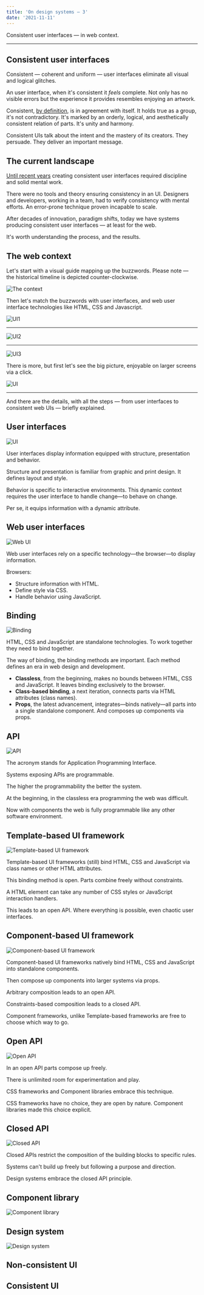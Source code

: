 ```yaml
---
title: 'On design systems — 3'
date: '2021-11-11'
---
```


Consistent user interfaces &mdash; in web context.

<!--more-->

---

## Consistent user interfaces

Consistent &mdash; coherent and uniform &mdash; user interfaces eliminate all visual and logical glitches.

An user interface, when it's consistent it _feels_ complete. Not only has no visible errors but the experience it provides resembles enjoying an artwork.

Consistent, [by definition](https://www.wordnik.com/words/consistent), is in agreement with itself. It holds true as a group, it's not contradictory. It's marked by an orderly, logical, and aesthetically consistent relation of parts. It's unity and harmony.

Consistent UIs talk about the intent and the mastery of its creators. They persuade. They deliver an important message.

## The current landscape

[Until recent years](http://metamn.io/react/on-design-systems-2/) creating consistent user interfaces required discipline and solid mental work.

There were no tools and theory ensuring consistency in an UI. Designers and developers, working in a team, had to verify consistency with mental efforts. An error-prone technique proven incapable to scale.

After decades of innovation, paradigm shifts, today we have systems producing consistent user interfaces &mdash; at least for the web.

It's worth understanding the process, and the results.

## The web context

Let's start with a visual guide mapping up the buzzwords.
Please note &mdash; the historical timeline is depicted counter-clockwise.

![The context](ds-context-black.png)

Then let's match the buzzwords with user interfaces, and web user interface technologies like HTML, CSS and Javascript.

![UI1](ui1.png)

---

![UI2](ui2.png)

---

![UI3](ui3.png)

There is more, but first let's see the big picture, enjoyable on larger screens via a click.

![UI](ui.png)

---

And there are the details, with all the steps &mdash; from user interfaces to consistent web UIs &mdash; briefly explained.

## User interfaces

![UI](ui1.png)

User interfaces display information equipped with structure, presentation and behavior.

Structure and presentation is familiar from graphic and print design. It defines layout and style.

Behavior is specific to interactive environments. This dynamic context requires the user interface to handle change—to behave on change.

Per se, it equips information with a dynamic attribute.

## Web user interfaces

![Web UI](ui2.png)

Web user interfaces rely on a specific technology—the browser—to display information.

Browsers:

- Structure information with HTML.
- Define style via CSS.
- Handle behavior using JavaScript.

## Binding

![Binding](ui3.png)

HTML, CSS and JavaScript are standalone technologies. To work together they need to bind together.

The way of binding, the binding methods are important. Each method defines an era in web design and development.

- **Classless**, from the beginning, makes no bounds between HTML, CSS and JavaScript. It leaves binding exclusively to the browser.
- **Class-based binding**, a next iteration, connects parts via HTML attributes (class names).
- **Props**, the latest advancement, integrates—binds natively—all parts into a single standalone component. And composes up components via props.

## API

![API](ui4.png)

The acronym stands for Application Programming Interface.

Systems exposing APIs are programmable.

The higher the programmability the better the system.

At the beginning, in the classless era programming the web was difficult.

Now with components the web is fully programmable like any other software environment.

## Template-based UI framework

![Template-based UI framework](ui5.png)

Template-based UI frameworks (still) bind HTML, CSS and JavaScript via class names or other HTML attributes.

This binding method is open. Parts combine freely without constraints.

A HTML element can take any number of CSS styles or JavaScript interaction handlers.

This leads to an open API. Where everything is possible, even chaotic user interfaces.

## Component-based UI framework

![Component-based UI framework](ui6.png)

Component-based UI frameworks natively bind HTML, CSS and JavaScript into standalone components.

Then compose up components into larger systems via props.

Arbitrary composition leads to an open API.

Constraints-based composition leads to a closed API.

Component frameworks, unlike Template-based frameworks are free to choose which way to go.

## Open API

![Open API](ui7.png)

In an open API parts compose up freely.

There is unlimited room for experimentation and play.

CSS frameworks and Component libraries embrace this technique.

CSS frameworks have no choice, they are open by nature. Component libraries made this choice explicit.

## Closed API

![Closed API](ui8.png)

Closed APIs restrict the composition of the building blocks to specific rules.

Systems can't build up freely but following a purpose and direction.

Design systems embrace the closed API principle.

## Component library

![Component library](ui9.png)

## Design system

![Design system](ui10.png)

## Non-consistent UI

## Consistent UI
